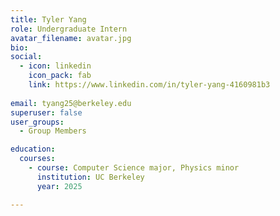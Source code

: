 ```yaml
---
title: Tyler Yang
role: Undergraduate Intern
avatar_filename: avatar.jpg
bio: 
social:
  - icon: linkedin
    icon_pack: fab
    link: https://www.linkedin.com/in/tyler-yang-4160981b3
    
email: tyang25@berkeley.edu
superuser: false
user_groups:
  - Group Members

education:
  courses:
    - course: Computer Science major, Physics minor
      institution: UC Berkeley
      year: 2025

---
```

